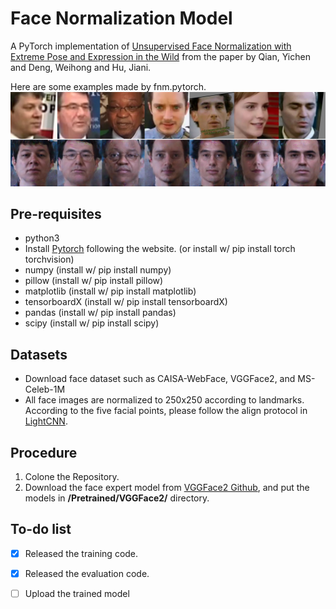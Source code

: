 # Face Normalization Model
A PyTorch implementation of [Unsupervised Face Normalization with Extreme Pose and Expression in the Wild](http://openaccess.thecvf.com/content_CVPR_2019/papers/Qian_Unsupervised_Face_Normalization_With_Extreme_Pose_and_Expression_in_the_CVPR_2019_paper.pdf) from the paper by Qian, Yichen and Deng, Weihong and Hu, Jiani.

Here are some examples made by fnm.pytorch.
![Alt text](./imgs/Samples.png)



Pre-requisites
-- 
- python3
- Install [Pytorch](https://pytorch.org/?utm_source=Google&utm_medium=PaidSearch&utm_campaign=%2A%2ALP+-+TM+-+General+-+HV+-+TW&utm_adgroup=Install+PyTorch&utm_keyword=%2Binstall%20%2Bpytorch&utm_offering=AI&utm_Product=PyTorch&gclid=Cj0KCQjw1Iv0BRDaARIsAGTWD1uxAZX565HEO1i5eJJ9OE_mshYp7PJ6JBaVNUqZUln93a37cKlhSjUaAppiEALw_wcB) following the website. (or install w/ pip install torch torchvision)
- numpy (install w/ pip install numpy)
- pillow (install w/ pip install pillow)
- matplotlib (install w/ pip install matplotlib)
- tensorboardX (install w/ pip install tensorboardX)
- pandas (install w/ pip install pandas)
- scipy (install w/ pip install scipy)

Datasets
--
- Download face dataset such as CAISA-WebFace, VGGFace2, and MS-Celeb-1M
- All face images are normalized to 250x250 according to landmarks. According to the five facial points, please follow the align protocol in [LightCNN](https://github.com/AlfredXiangWu/LightCNN).

Procedure 
--
1. Colone the Repository. 
2. Download the face expert model from [VGGFace2 Github](https://github.com/ox-vgg/vgg_face2), and put the models in **/Pretrained/VGGFace2/** directory. 


To-do list
--
- [x] Released the training code. 
- [x] Released the evaluation code.
- [ ] Upload the trained model

